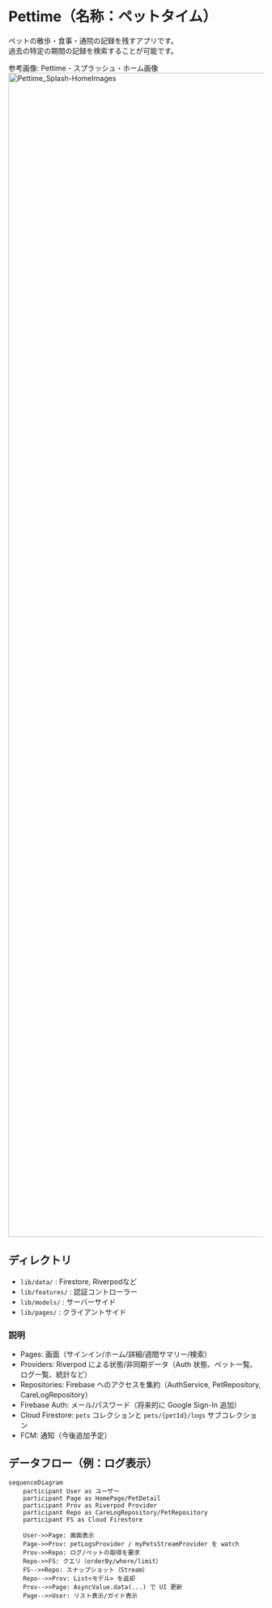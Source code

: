 # Pettime（名称：ペットタイム）

ペットの散歩・食事・通院の記録を残すアプリです。<br>
過去の特定の期間の記録を検索することが可能です。

参考画像: Pettime - スプラッシュ・ホーム画像
<img width="2222" height="2295" alt="Pettime_Splash-HomeImages" src="https://github.com/user-attachments/assets/4d83469a-8da3-4406-beb9-3cae602c42db" />


## ディレクトリ

- `lib/data/` : Firestore, Riverpodなど
- `lib/features/` : 認証コントローラー
- `lib/models/` : サーバーサイド
- `lib/pages/` : クライアントサイド

### 説明
- Pages: 画面（サインイン/ホーム/詳細/週間サマリー/検索）
- Providers: Riverpod による状態/非同期データ（Auth 状態、ペット一覧、ログ一覧、統計など）
- Repositories: Firebase へのアクセスを集約（AuthService, PetRepository, CareLogRepository）
- Firebase Auth: メール/パスワード（将来的に Google Sign-In 追加）
- Cloud Firestore: `pets` コレクションと `pets/{petId}/logs` サブコレクション
- FCM: 通知（今後追加予定）

## データフロー（例：ログ表示）

```mermaid
sequenceDiagram
	participant User as ユーザー
	participant Page as HomePage/PetDetail
	participant Prov as Riverpod Provider
	participant Repo as CareLogRepository/PetRepository
	participant FS as Cloud Firestore

	User->>Page: 画面表示
	Page->>Prov: petLogsProvider / myPetsStreamProvider を watch
	Prov->>Repo: ログ/ペットの取得を要求
	Repo->>FS: クエリ（orderBy/where/limit）
	FS-->>Repo: スナップショット（Stream）
	Repo-->>Prov: List<モデル> を返却
	Prov-->>Page: AsyncValue.data(...) で UI 更新
	Page-->>User: リスト表示/ガイド表示
```
